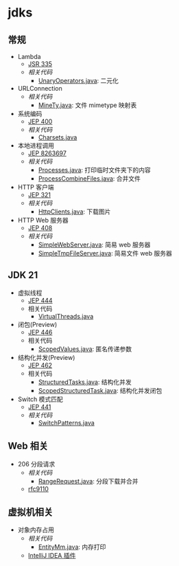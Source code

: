 # jdks

## 常规

- Lambda
    - [JSR 335](https://cr.openjdk.org/~dlsmith/jsr335/jsr335-0.6.2/index.html)
    - _相关代码_
        - [UnaryOperators.java](src/main/java/com/pancc/learn/jdks/function/UnaryOperators.java): 二元化
- URLConnection
    - _相关代码_
        - [MineTy.java](src/main/java/com/pancc/learn/jdks/web/MineTy.java): 文件 mimetype 映射表
- 系统编码
    - [JEP 400](https://openjdk.org/jeps/400)
    - _相关代码_
        - [Charsets.java](src/main/java/com/pancc/learn/jdks/platform/Charsets.java)
- 本地进程调用
    - [JEP 8263697](https://openjdk.org/jeps/8263697)
    - _相关代码_
        - [Processes.java](src/main/java/com/pancc/learn/jdks/platform/Processes.java): 打印临时文件夹下的内容
        - [ProcessCombineFiles.java](src/main/java/com/pancc/learn/jdks/platform/ProcessCombineFiles.java): 合并文件
- HTTP 客户端
    - [JEP 321](https://openjdk.org/jeps/321)
    - _相关代码_
        - [HttpClients.java](src/main/java/com/pancc/learn/jdks/web/HttpClients.java): 下载图片
- HTTP Web 服务器
    - [JEP 408](https://openjdk.org/jeps/408)
    - _相关代码_
        - [SimpleWebServer.java](src/main/java/com/pancc/learn/jdks/web/SimpleWebServer.java): 简易 web 服务器
        - [SimpleTmpFileServer.java](src/main/java/com/pancc/learn/jdks/web/SimpleTmpFileServer.java): 简易文件 web 服务器

## JDK 21

- 虚拟线程
    - [JEP 444](https://openjdk.org/jeps/444)
    - 相关代码
        - [VirtualThreads.java](src/main/java/com/pancc/learn/jdks/concurrent/VirtualThreads.java)
- 闭包\(Preview)
    - [JEP 446](https://openjdk.org/jeps/446)
    - 相关代码
        - [ScopedValues.java](src/main/java/com/pancc/learn/jdks/concurrent/ScopedValues.java): 匿名传递参数
- 结构化并发\(Preview)
    - [JEP 462](https://openjdk.org/jeps/462)
    - 相关代码
        - [StructuredTasks.java](src/main/java/com/pancc/learn/jdks/concurrent/StructuredTasks.java): 结构化并发
        - [ScopedStructuredTask.java](src/main/java/com/pancc/learn/jdks/concurrent/ScopedStructuredTask.java): 结构化并发闭包
- Switch 模式匹配
    - [JEP 441](https://openjdk.org/jeps/441)
    - _相关代码_
        - [SwitchPatterns.java](src/main/java/com/pancc/learn/jdks/switchs/SwitchPatterns.java)

## Web 相关

- 206 分段请求
    - _相关代码_
        - [RangeRequest.java](src/main/java/com/pancc/learn/jdks/web/ranges/RangeRequest.java): 分段下载并合并
    - [rfc9110](https://www.rfc-editor.org/rfc/rfc9110#field.accept-ranges)

## 虚拟机相关

- 对象内存占用
    - _相关代码_
        - [EntityMm.java](src/main/java/com/pancc/learn/jdks/vm/EntityMm.java): 内存打印
    - [IntelliJ IDEA 插件](https://plugins.jetbrains.com/plugin/10953-jol-java-object-layout)